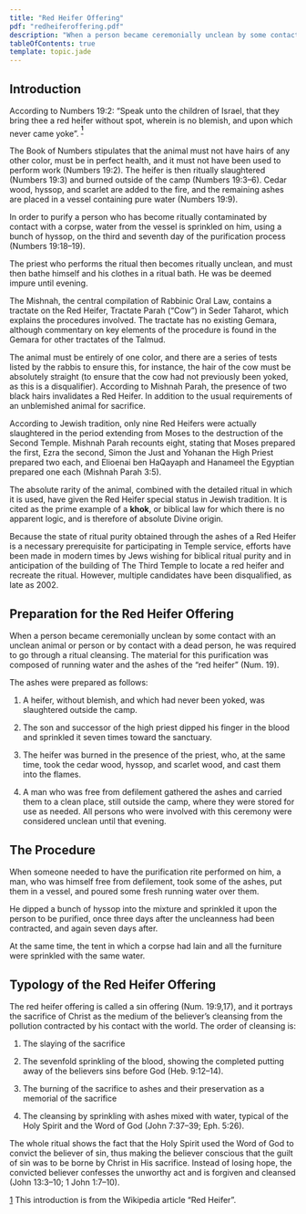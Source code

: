 ```yaml
---
title: "Red Heifer Offering"
pdf: "redheiferoffering.pdf"
description: "When a person became ceremonially unclean by some contact with an unclean animal or person or by contact with a dead person, he was required to go through a ritual cleansing. comprehensive study of the doctrine showing how the Lord deals with recalcitrant and implacable Christians."
tableOfContents: true
template: topic.jade
---
```


Introduction
------------

According to Numbers 19:2: “Speak unto the children of Israel, that they
bring thee a red heifer without spot, wherein is no blemish, and upon
which never came yoke”. <sup>**[<sup>1</sup>](#sdfootnote1sym)**</sup>

The Book of Numbers stipulates that the animal must not have hairs of
any other color, must be in perfect health, and it must not have been
used to perform work (Numbers 19:2). The heifer is then ritually
slaughtered (Numbers 19:3) and burned outside of the camp (Numbers
19:3–6). Cedar wood, hyssop, and scarlet are added to the fire, and the
remaining ashes are placed in a vessel containing pure water (Numbers
19:9).

In order to purify a person who has become ritually contaminated by
contact with a corpse, water from the vessel is sprinkled on him, using
a bunch of hyssop, on the third and seventh day of the purification
process (Numbers 19:18–19).

The priest who performs the ritual then becomes ritually unclean, and
must then bathe himself and his clothes in a ritual bath. He was be
deemed impure until evening.

The Mishnah, the central compilation of Rabbinic Oral Law, contains a
tractate on the Red Heifer, Tractate Parah (“Cow”) in Seder Taharot,
which explains the procedures involved. The tractate has no existing
Gemara, although commentary on key elements of the procedure is found in
the Gemara for other tractates of the Talmud.

The animal must be entirely of one color, and there are a series of
tests listed by the rabbis to ensure this, for instance, the hair of the
cow must be absolutely straight (to ensure that the cow had not
previously been yoked, as this is a disqualifier). According to Mishnah
Parah, the presence of two black hairs invalidates a Red Heifer. In
addition to the usual requirements of an unblemished animal for
sacrifice.

According to Jewish tradition, only nine Red Heifers were actually
slaughtered in the period extending from Moses to the destruction of the
Second Temple. Mishnah Parah recounts eight, stating that Moses prepared
the first, Ezra the second, Simon the Just and Yohanan the High Priest
prepared two each, and Elioenai ben HaQayaph and Hanameel the Egyptian
prepared one each (Mishnah Parah 3:5).

The absolute rarity of the animal, combined with the detailed ritual in
which it is used, have given the Red Heifer special status in Jewish
tradition. It is cited as the prime example of a **khok**, or biblical
law for which there is no apparent logic, and is therefore of absolute
Divine origin.

Because the state of ritual purity obtained through the ashes of a Red
Heifer is a necessary prerequisite for participating in Temple service,
efforts have been made in modern times by Jews wishing for biblical
ritual purity and in anticipation of the building of The Third Temple to
locate a red heifer and recreate the ritual. However, multiple
candidates have been disqualified, as late as 2002.

Preparation for the Red Heifer Offering
---------------------------------------

When a person became ceremonially unclean by some contact with an
unclean animal or person or by contact with a dead person, he was
required to go through a ritual cleansing. The material for this
purification was composed of running water and the ashes of the “red
heifer” (Num. 19).

The ashes were prepared as follows:

1.  A heifer, without blemish, and which had never been yoked, was
    slaughtered outside the camp.

2.  The son and successor of the high priest dipped his finger in the
    blood and sprinkled it seven times toward the sanctuary.

3.  The heifer was burned in the presence of the priest, who, at the
    same time, took the cedar wood, hyssop, and scarlet wood, and cast
    them into the flames.

4.  A man who was free from defilement gathered the ashes and carried
    them to a clean place, still outside the camp, where they were
    stored for use as needed. All persons who were involved with this
    ceremony were considered unclean until that evening.

The Procedure
-------------

When someone needed to have the purification rite performed on him, a
man, who was himself free from defilement, took some of the ashes, put
them in a vessel, and poured some fresh running water over them.

He dipped a bunch of hyssop into the mixture and sprinkled it upon the
person to be purified, once three days after the uncleanness had been
contracted, and again seven days after.

At the same time, the tent in which a corpse had lain and all the
furniture were sprinkled with the same water.

Typology of the Red Heifer Offering
-----------------------------------

The red heifer offering is called a sin offering (Num. 19:9,17), and it
portrays the sacrifice of Christ as the medium of the believer’s
cleansing from the pollution contracted by his contact with the world.
The order of cleansing is:

1.  The slaying of the sacrifice

2.  The sevenfold sprinkling of the blood, showing the completed putting
    away of the believers sins before God (Heb. 9:12–14).

3.  The burning of the sacrifice to ashes and their preservation as a
    memorial of the sacrifice

4.  The cleansing by sprinkling with ashes mixed with water, typical of
    the Holy Spirit and the Word of God (John 7:37–39; Eph. 5:26).

The whole ritual shows the fact that the Holy Spirit used the Word of
God to convict the believer of sin, thus making the believer conscious
that the guilt of sin was to be borne by Christ in His sacrifice.
Instead of losing hope, the convicted believer confesses the unworthy
act and is forgiven and cleansed (John 13:3–10; 1 John 1:7–10).

[1](#sdfootnote1anc) This introduction is from the Wikipedia article
“Red Heifer”.

